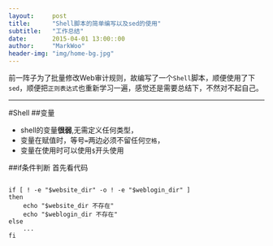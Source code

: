 ```yaml
---
layout:     post
title:      "Shell脚本的简单编写以及sed的使用"
subtitle:   "工作总结"
date:       2015-04-01 13:00::00
author:     "MarkWoo"
header-img: "img/home-bg.jpg"
---
```


前一阵子为了批量修改Web审计规则，故编写了一个`Shell`脚本，顺便使用了下`sed`，顺便把`正则表达式`也重新学习一遍，感觉还是需要总结下，不然对不起自己。

---
#Shell
##变量
- shell的变量**很弱**,无需定义任何类型，
- 变量在赋值时，等号`=`两边必须不留任何`空格`，
- 变量在使用时可以使用`$`开头使用

##if条件判断
首先看代码
```shell

if [ ! -e "$website_dir" -o ! -e "$weblogin_dir" ]
then
    echo "$website_dir 不存在"
    echo "$weblogin_dir 不存在"
else
    ...
fi

```
